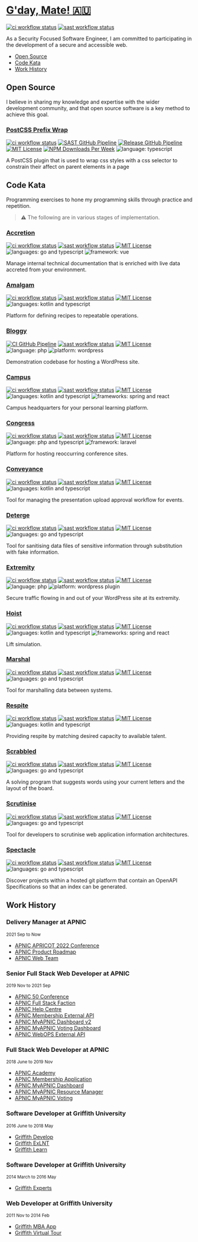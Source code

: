# [G'day, Mate! 🇦🇺](https://en.wikipedia.org/wiki/Australian_English)

[![ci workflow status](https://img.shields.io/github/workflow/status/dbtedman/dbtedman/ci?style=for-the-badge&logo=github&label=ci)](https://github.com/dbtedman/dbtedman/actions/workflows/ci.yml)
[![sast workflow status](https://img.shields.io/github/workflow/status/dbtedman/dbtedman/sast?style=for-the-badge&logo=github&label=sast)](https://github.com/dbtedman/dbtedman/actions/workflows/sast.yml)

As a Security Focused Software Engineer, I am committed to participating in the development of a secure and accessible web.

-   [Open Source](#open-source)
-   [Code Kata](#code-kata)
-   [Work History](#work-history)

## Open Source

I believe in sharing my knowledge and expertise with the wider development community, and that open source software is a key method to achieve this goal.

### [PostCSS Prefix Wrap](https://github.com/dbtedman/postcss-prefixwrap)

[![ci workflow status](https://img.shields.io/github/workflow/status/dbtedman/postcss-prefixwrap/ci?style=for-the-badge&logo=github&label=ci)](https://github.com/dbtedman/postcss-prefixwrap/actions/workflows/ci.yml?query=branch%3Amain)
[![SAST GitHub Pipeline](https://img.shields.io/github/workflow/status/dbtedman/postcss-prefixwrap/sast?style=for-the-badge&logo=github&label=sast)](https://github.com/dbtedman/postcss-prefixwrap/actions/workflows/sast.yml)
[![Release GitHub Pipeline](https://img.shields.io/github/workflow/status/dbtedman/postcss-prefixwrap/release?style=for-the-badge&logo=github&label=release)](https://github.com/dbtedman/postcss-prefixwrap/actions/workflows/release.yml)
[![MIT License](https://img.shields.io/github/license/dbtedman/postcss-prefixwrap?color=orange&style=for-the-badge)](https://github.com/dbtedman/postcss-prefixwrap/blob/main/LICENSE.md)
[![NPM Downloads Per Week](https://img.shields.io/npm/dw/postcss-prefixwrap?color=blue&logo=npm&style=for-the-badge)](https://www.npmjs.com/package/postcss-prefixwrap)
![language: typescript](https://img.shields.io/badge/language-typescript-blue.svg?style=for-the-badge)

A PostCSS plugin that is used to wrap css styles with a css selector to constrain their affect on parent elements in a page

## Code Kata

Programming exercises to hone my programming skills through practice and repetition.

> ⚠️ The following are in various stages of implementation.

### [Accretion](https://github.com/dbtedman/kata-accretion)

[![ci workflow status](https://img.shields.io/github/workflow/status/dbtedman/kata-accretion/ci?style=for-the-badge&logo=github&label=ci)](https://github.com/dbtedman/kata-accretion/actions/workflows/ci.yml)
[![sast workflow status](https://img.shields.io/github/workflow/status/dbtedman/kata-accretion/sast?style=for-the-badge&logo=github&label=sast)](https://github.com/dbtedman/kata-accretion/actions/workflows/sast.yml)
[![MIT License](https://img.shields.io/github/license/dbtedman/kata-accretion?color=orange&style=for-the-badge)](https://github.com/dbtedman/kata-accretion/blob/main/LICENSE.md)
![languages: go and typescript](https://img.shields.io/badge/languages-go%20and%20typescript-blue.svg?style=for-the-badge)
![framework: vue](https://img.shields.io/badge/framework-vue-blue.svg?style=for-the-badge)

Manage internal technical documentation that is enriched with live data accreted from your environment.

### [Amalgam](https://github.com/dbtedman/kata-amalgam)

[![ci workflow status](https://img.shields.io/github/workflow/status/dbtedman/kata-amalgam/ci?style=for-the-badge&logo=github&label=ci)](https://github.com/dbtedman/kata-amalgam/actions/workflows/ci.yml)
[![sast workflow status](https://img.shields.io/github/workflow/status/dbtedman/kata-amalgam/sast?style=for-the-badge&logo=github&label=sast)](https://github.com/dbtedman/kata-amalgam/actions/workflows/sast.yml)
[![MIT License](https://img.shields.io/github/license/dbtedman/kata-amalgam?color=orange&style=for-the-badge)](https://github.com/dbtedman/kata-amalgam/blob/main/LICENSE.md)
![languages: kotlin and typescript](https://img.shields.io/badge/languages-kotlin%20and%20typescript-blue.svg?style=for-the-badge)

Platform for defining recipes to repeatable operations.

### [Bloggy](https://github.com/dbtedman/kata-bloggy)

[![CI GitHub Pipeline](https://img.shields.io/github/workflow/status/dbtedman/kata-bloggy/ci?style=for-the-badge&logo=github&label=ci)](https://github.com/dbtedman/kata-bloggy/actions/workflows/ci.yml)
[![sast workflow status](https://img.shields.io/github/workflow/status/dbtedman/kata-bloggy/sast?style=for-the-badge&logo=github&label=sast)](https://github.com/dbtedman/kata-bloggy/actions/workflows/sast.yml)
[![MIT License](https://img.shields.io/github/license/dbtedman/kata-bloggy?color=orange&style=for-the-badge)](https://github.com/dbtedman/kata-bloggy/blob/main/LICENSE.md)
![language: php](https://img.shields.io/badge/language-php-blue.svg?style=for-the-badge)
![platform: wordpress](https://img.shields.io/badge/platform-wordpress-blue.svg?style=for-the-badge)

Demonstration codebase for hosting a WordPress site.

### [Campus](https://github.com/dbtedman/kata-campus)

[![ci workflow status](https://img.shields.io/github/workflow/status/dbtedman/kata-campus/ci?style=for-the-badge&logo=github&label=ci)](https://github.com/dbtedman/kata-campus/actions/workflows/ci.yml)
[![sast workflow status](https://img.shields.io/github/workflow/status/dbtedman/kata-campus/sast?style=for-the-badge&logo=github&label=sast)](https://github.com/dbtedman/kata-campus/actions/workflows/sast.yml)
[![MIT License](https://img.shields.io/github/license/dbtedman/kata-campus?color=orange&style=for-the-badge)](https://github.com/dbtedman/kata-campus/blob/main/LICENSE.md)
![languages: kotlin and typescript](https://img.shields.io/badge/languages-kotlin%20and%20typescript-blue.svg?style=for-the-badge)
![frameworks: spring and react](https://img.shields.io/badge/frameworks-spring%20and%20react-blue.svg?style=for-the-badge)

Campus headquarters for your personal learning platform.

### [Congress](https://github.com/dbtedman/kata-congress)

[![ci workflow status](https://img.shields.io/github/workflow/status/dbtedman/kata-congress/ci?style=for-the-badge&logo=github&label=ci)](https://github.com/dbtedman/kata-congress/actions/workflows/ci.yml)
[![sast workflow status](https://img.shields.io/github/workflow/status/dbtedman/kata-congress/sast?style=for-the-badge&logo=github&label=sast)](https://github.com/dbtedman/kata-congress/actions/workflows/sast.yml)
[![MIT License](https://img.shields.io/github/license/dbtedman/kata-congress?color=orange&style=for-the-badge)](https://github.com/dbtedman/kata-congress/blob/main/LICENSE.md)
![language: php and typescript](https://img.shields.io/badge/language-php%20and%20typescript-blue.svg?style=for-the-badge)
![framework: laravel](https://img.shields.io/badge/framework-laravel-blue.svg?style=for-the-badge)

Platform for hosting reoccurring conference sites.

### [Conveyance](https://github.com/dbtedman/kata-conveyance)

[![ci workflow status](https://img.shields.io/github/workflow/status/dbtedman/kata-conveyance/ci?style=for-the-badge&logo=github&label=ci)](https://github.com/dbtedman/kata-conveyance/actions/workflows/ci.yml)
[![sast workflow status](https://img.shields.io/github/workflow/status/dbtedman/kata-conveyance/sast?style=for-the-badge&logo=github&label=sast)](https://github.com/dbtedman/kata-conveyance/actions/workflows/sast.yml)
[![MIT License](https://img.shields.io/github/license/dbtedman/kata-conveyance?color=orange&style=for-the-badge)](https://github.com/dbtedman/kata-conveyance/blob/main/LICENSE.md)
![languages: kotlin and typescript](https://img.shields.io/badge/languages-kotlin%20and%20typescript-blue.svg?style=for-the-badge)

Tool for managing the presentation upload approval workflow for events.

### [Deterge](https://github.com/dbtedman/kata-deterge)

[![ci workflow status](https://img.shields.io/github/workflow/status/dbtedman/kata-deterge/ci?style=for-the-badge&logo=github&label=ci)](https://github.com/dbtedman/kata-deterge/actions/workflows/ci.yml)
[![sast workflow status](https://img.shields.io/github/workflow/status/dbtedman/kata-deterge/sast?style=for-the-badge&logo=github&label=sast)](https://github.com/dbtedman/kata-deterge/actions/workflows/sast.yml)
[![MIT License](https://img.shields.io/github/license/dbtedman/kata-deterge?color=orange&style=for-the-badge)](https://github.com/dbtedman/kata-deterge/blob/main/LICENSE.md)
![languages: go and typescript](https://img.shields.io/badge/languages-go%20and%20typescript-blue.svg?style=for-the-badge)

Tool for sanitising data files of sensitive information through substitution with fake information.

### [Extremity](https://github.com/dbtedman/kata-extremity)

[![ci workflow status](https://img.shields.io/github/workflow/status/dbtedman/kata-extremity/ci?style=for-the-badge&logo=github&label=ci)](https://github.com/dbtedman/kata-extremity/actions/workflows/ci.yml)
[![sast workflow status](https://img.shields.io/github/workflow/status/dbtedman/kata-extremity/sast?style=for-the-badge&logo=github&label=sast)](https://github.com/dbtedman/kata-extremity/actions/workflows/sast.yml)
[![MIT License](https://img.shields.io/github/license/dbtedman/kata-extremity?color=orange&style=for-the-badge)](https://github.com/dbtedman/kata-extremity/blob/main/LICENSE.md)
![language: php](https://img.shields.io/badge/language-php-blue.svg?style=for-the-badge)
![platform: wordpress plugin](https://img.shields.io/badge/platform-wordpress%20plugin-blue.svg?style=for-the-badge)

Secure traffic flowing in and out of your WordPress site at its extremity.

### [Hoist](https://github.com/dbtedman/kata-hoist)

[![ci workflow status](https://img.shields.io/github/workflow/status/dbtedman/kata-hoist/ci?style=for-the-badge&logo=github&label=ci)](https://github.com/dbtedman/kata-hoist/actions/workflows/ci.yml)
[![sast workflow status](https://img.shields.io/github/workflow/status/dbtedman/kata-hoist/sast?style=for-the-badge&logo=github&label=sast)](https://github.com/dbtedman/kata-hoist/actions/workflows/sast.yml)
[![MIT License](https://img.shields.io/github/license/dbtedman/kata-hoist?color=orange&style=for-the-badge)](https://github.com/dbtedman/kata-hoist/blob/main/LICENSE.md)
![languages: kotlin and typescript](https://img.shields.io/badge/languages-kotlin%20and%20typescript-blue.svg?style=for-the-badge)
![frameworks: spring and react](https://img.shields.io/badge/frameworks-spring%20and%20react-blue.svg?style=for-the-badge)

Lift simulation.

### [Marshal](https://github.com/dbtedman/kata-marshal)

[![ci workflow status](https://img.shields.io/github/workflow/status/dbtedman/kata-marshal/ci?style=for-the-badge&logo=github&label=ci)](https://github.com/dbtedman/kata-marshal/actions/workflows/ci.yml)
[![sast workflow status](https://img.shields.io/github/workflow/status/dbtedman/kata-marshal/sast?style=for-the-badge&logo=github&label=sast)](https://github.com/dbtedman/kata-marshal/actions/workflows/sast.yml)
[![MIT License](https://img.shields.io/github/license/dbtedman/kata-marshal?color=orange&style=for-the-badge)](https://github.com/dbtedman/kata-marshal/blob/main/LICENSE.md)
![languages: go and typescript](https://img.shields.io/badge/languages-go%20and%20typescript-blue.svg?style=for-the-badge)

Tool for marshalling data between systems.

### [Respite](https://github.com/dbtedman/kata-respite)

[![ci workflow status](https://img.shields.io/github/workflow/status/dbtedman/kata-respite/ci?style=for-the-badge&logo=github&label=ci)](https://github.com/dbtedman/kata-respite/actions/workflows/ci.yml)
[![sast workflow status](https://img.shields.io/github/workflow/status/dbtedman/kata-respite/sast?style=for-the-badge&logo=github&label=sast)](https://github.com/dbtedman/kata-respite/actions/workflows/sast.yml)
[![MIT License](https://img.shields.io/github/license/dbtedman/kata-respite?color=orange&style=for-the-badge)](https://github.com/dbtedman/kata-respite/blob/main/LICENSE.md)
![languages: kotlin and typescript](https://img.shields.io/badge/languages-kotlin%20and%20typescript-blue.svg?style=for-the-badge)

Providing respite by matching desired capacity to available talent.

### [Scrabbled](https://github.com/dbtedman/kata-scrabbled)

[![ci workflow status](https://img.shields.io/github/workflow/status/dbtedman/kata-scrabbled/ci?style=for-the-badge&logo=github&label=ci)](https://github.com/dbtedman/kata-scrabbled/actions/workflows/ci.yml)
[![sast workflow status](https://img.shields.io/github/workflow/status/dbtedman/kata-scrabbled/sast?style=for-the-badge&logo=github&label=sast)](https://github.com/dbtedman/kata-scrabbled/actions/workflows/sast.yml)
[![MIT License](https://img.shields.io/github/license/dbtedman/kata-scrabbled?color=orange&style=for-the-badge)](https://github.com/dbtedman/kata-scrabbled/blob/main/LICENSE.md)
![languages: go and typescript](https://img.shields.io/badge/languages-go%20and%20typescript-blue.svg?style=for-the-badge)

A solving program that suggests words using your current letters and the layout of the board.

### [Scrutinise](https://github.com/dbtedman/kata-scrutinise)

[![ci workflow status](https://img.shields.io/github/workflow/status/dbtedman/kata-scrutinize/ci?style=for-the-badge&logo=github&label=ci)](https://github.com/dbtedman/kata-scrutinize/actions/workflows/ci.yml)
[![sast workflow status](https://img.shields.io/github/workflow/status/dbtedman/kata-scrutinize/sast?style=for-the-badge&logo=github&label=sast)](https://github.com/dbtedman/kata-scrutinize/actions/workflows/sast.yml)
[![MIT License](https://img.shields.io/github/license/dbtedman/kata-scrutinize?color=orange&style=for-the-badge)](https://github.com/dbtedman/kata-scrutinize/blob/main/LICENSE.md)
![languages: go and typescript](https://img.shields.io/badge/languages-go%20and%20typescript-blue.svg?style=for-the-badge)

Tool for developers to scrutinise web application information architectures.

### [Spectacle](https://github.com/dbtedman/kata-spectacle)

[![ci workflow status](https://img.shields.io/github/workflow/status/dbtedman/kata-spectacle/ci?style=for-the-badge&logo=github&label=ci)](https://github.com/dbtedman/kata-spectacle/actions/workflows/ci.yml)
[![sast workflow status](https://img.shields.io/github/workflow/status/dbtedman/kata-spectacle/sast?style=for-the-badge&logo=github&label=sast)](https://github.com/dbtedman/kata-spectacle/actions/workflows/sast.yml)
[![MIT License](https://img.shields.io/github/license/dbtedman/kata-spectacle?color=orange&style=for-the-badge)](https://github.com/dbtedman/kata-spectacle/blob/main/LICENSE.md)
![languages: go and typescript](https://img.shields.io/badge/languages-go%20and%20typescript-blue.svg?style=for-the-badge)

Discover projects within a hosted git platform that contain an OpenAPI Specifications so that an index can be generated.

## Work History

### Delivery Manager at APNIC

<small>2021 Sep to Now</small>

-   [APNIC APRICOT 2022 Conference](./doc/work/2021-09/APNIC_APRICOT_2022_Conference.md)
-   [APNIC Product Roadmap](./doc/work/2021-09/APNIC_Product_Roadmap.md)
-   [APNIC Web Team](./doc/work/2021-09/APNIC_Web_Team.md)

### Senior Full Stack Web Developer at APNIC

<small>2019 Nov to 2021 Sep</small>

-   [APNIC 50 Conference](./doc/work/2019-11/APNIC_50_Conference.md)
-   [APNIC Full Stack Faction](./doc/work/2019-11/APNIC_Full_Stack_Faction.md)
-   [APNIC Help Centre](./doc/work/2019-11/APNIC_Help_Centre.md)
-   [APNIC Membership External API](./doc/work/2019-11/APNIC_Membership_External_API.md)
-   [APNIC MyAPNIC Dashboard v2](./doc/work/2019-11/APNIC_MyAPNIC_Dashboard_v2.md)
-   [APNIC MyAPNIC Voting Dashboard](./doc/work/2019-11/APNIC_MyAPNIC_Voting_Dashboard.md)
-   [APNIC WebOPS External API](./doc/work/2019-11/APNIC_WebOPS_External_API.md)

### Full Stack Web Developer at APNIC

<small>2018 June to 2019 Nov</small>

-   [APNIC Academy](./doc/work/2018-06/APNIC_Academy.md)
-   [APNIC Membership Application](./doc/work/2018-06/APNIC_Membership_Application.md)
-   [APNIC MyAPNIC Dashboard](./doc/work/2018-06/APNIC_MyAPNIC_Dashboard.md)
-   [APNIC MyAPNIC Resource Manager](./doc/work/2018-06/APNIC_MyAPNIC_Resource_Manager.md)
-   [APNIC MyAPNIC Voting](./doc/work/2018-06/APNIC_MyAPNIC_Voting.md)

### Software Developer at Griffith University

<small>2016 June to 2018 May</small>

-   [Griffith Develop](./doc/work/2016-06/Griffith_Develop.md)
-   [Griffith ExLNT](./doc/work/2016-06/Griffith_ExLNT.md)
-   [Griffith Learn](./doc/work/2016-06/Griffith_Learn.md)

### Software Developer at Griffith University

<small>2014 March to 2016 May</small>

-   [Griffith Experts](./doc/work/2014-03/Griffith_Experts.md)

### Web Developer at Griffith University

<small>2011 Nov to 2014 Feb</small>

-   [Griffith MBA App](./doc/work/2011-11/Griffith_MBA_App.md)
-   [Griffith Virtual Tour](./doc/work/2011-11/Griffith_Virtual_Tour.md)
